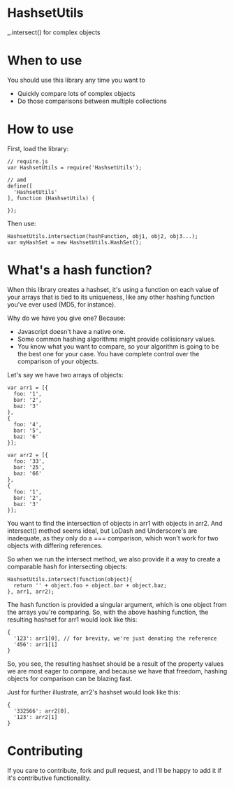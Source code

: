 HashsetUtils
============

_.intersect() for complex objects


When to use
===========
You should use this library any time you want to 
- Quickly compare lots of complex objects
- Do those comparisons between multiple collections

How to use
==========
First, load the library:
```
// require.js
var HashsetUtils = require('HashsetUtils');

// amd
define([
  'HashsetUtils'
], function (HashsetUtils) {

});
```

Then use:
```
HashsetUtils.intersection(hashFunction, obj1, obj2, obj3...);
var myHashSet = new HashsetUtils.HashSet();
```

What's a hash function?
=======================
When this library creates a hashset, it's using a function on each value of your arrays 
that is tied to its uniqueness, like any other hashing function you've ever used (MD5, for instance).

Why do we have you give one? Because:
- Javascript doesn't have a native one.
- Some common hashing algorithms might provide collisionary values.
- You know what you want to compare, so your algorithm is going to be the best one for your case. You have complete control
over the comparison of your objects.

Let's say we have two arrays of objects:
```
var arr1 = [{
  foo: '1',
  bar: '2',
  baz: '3'
},
{
  foo: '4',
  bar: '5', 
  baz: '6'
}];

var arr2 = [{
  foo: '33',
  bar: '25',
  baz: '66'
},
{
  foo: '1',
  bar: '2', 
  baz: '3'
}];
```
You want to find the intersection of objects in arr1 with objects in arr2. And intersect() method seems ideal, but LoDash
and Underscore's are inadequate, as they only do a === comparison, which won't work for two objects with differing references.

So when we run the intersect method, we also provide it a way to create a comparable hash for intersecting objects:
```
HashsetUtils.intersect(function(object){
  return '' + object.foo + object.bar + object.baz;
}, arr1, arr2);
```
The hash function is provided a singular argument, which is one object from the arrays you're comparing. So, 
with the above hashing function, the resulting hashset for arr1 would look like this:
```
{
  '123': arr1[0], // for brevity, we're just denoting the reference
  '456': arr1[1]
}
```
So, you see, the resulting hashset should be a result of the property values we are most eager to compare, and because
we have that freedom, hashing objects for comparison can be blazing fast. 

Just for further illustrate, arr2's hashset would look like this:
```
{
  '332566': arr2[0],
  '123': arr2[1]
}
```

Contributing
============
If you care to contribute, fork and pull request, and I'll be happy to add it if it's contributive functionality.

